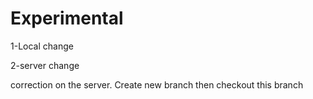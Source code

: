 # Experimental

1-Local change

2-server change

correction on the server. Create new branch then checkout this branch

